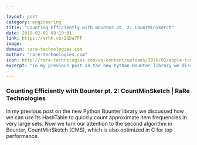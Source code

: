 ```yaml
---

layout: post
category: engineering
title: "Counting Efficiently with Bounter pt. 2: CountMinSketch"
date: 2018-02-01 09:19:01
link: https://vrhk.co/2GDa7FF
image: 
domain: rare-technologies.com
author: "rare-technologies.com"
icon: http://rare-technologies.com/wp-content/uploads/2016/02/apple-icon-152x152.png
excerpt: "In my previous post on the new Python Bounter library we discussed how we can use its HashTable to quickly count approximate item frequencies in very large sets. Now we turn our attention to the second algorithm in Bounter, CountMinSketch (CMS), which is also optimized in C for top performance."

---
```


### Counting Efficiently with Bounter pt. 2: CountMinSketch | RaRe Technologies

In my previous post on the new Python Bounter library we discussed how we can use its HashTable to quickly count approximate item frequencies in very large sets. Now we turn our attention to the second algorithm in Bounter, CountMinSketch (CMS), which is also optimized in C for top performance.